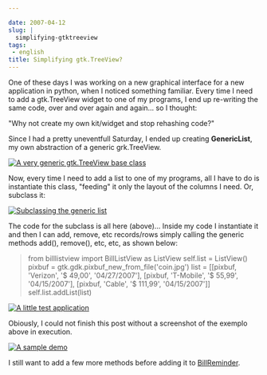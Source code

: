 ```yaml
---

date: 2007-04-12
slug: |
  simplifying-gtktreeview
tags:
 - english
title: Simplifying gtk.TreeView?
---
```


One of these days I was working on a new graphical interface for a new
application in python, when I noticed something familiar. Every time I
need to add a gtk.TreeView widget to one of my programs, I end up
re-writing the same code, over and over again and again... so I thought:

\"Why not create my own kit/widget and stop rehashing code?\"

Since I had a pretty uneventfull Saturday, I ended up creating
**GenericList**, my own abstraction of a generic grk.TreeView.

[![A very generic gtk.TreeView base
class](http://farm1.static.flickr.com/252/456015767_28555b03d4.jpg)](http://www.flickr.com/photos/25563799@N00/456015767/)

Now, every time I need to add a list to one of my programs, all I have
to do is instantiate this class, "feeding" it only the layout of the
columns I need. Or, subclass it:

[![Subclassing the generic
list](http://farm1.static.flickr.com/252/456015819_4d8b64dd30.jpg)](http://www.flickr.com/photos/25563799@N00/456015819/)

The code for the subclass is all here (above)... Inside my code I
instantiate it and then I can add, remove, etc records/rows simply
calling the generic methods add(), remove(), etc, etc, as shown below:

> from billlistview import BillListView as ListView self.list =
> ListView() pixbuf = gtk.gdk.pixbuf_new_from_file('coin.jpg') list =
> \[\[pixbuf, 'Verizon', '\$ 49,00', '04/27/2007'\], \[pixbuf,
> 'T-Mobile', '\$ 55,99', '04/15/2007'\], \[pixbuf, 'Cable', '\$
> 111,99', '04/15/2007'\]\] self.list.addList(list)

[![A little test
application](http://farm1.static.flickr.com/245/456016226_d409606743.jpg)](http://www.flickr.com/photos/25563799@N00/456016226/)

Obiously, I could not finish this post without a screenshot of the
exemplo above in execution.

[![A sample
demo](http://farm1.static.flickr.com/178/456016228_e7c4899286_o.png)](http://www.flickr.com/photos/25563799@N00/456016228/)

I still want to add a few more methods before adding it to
[BillReminder](http://billreminder.sourceforge.net/).
